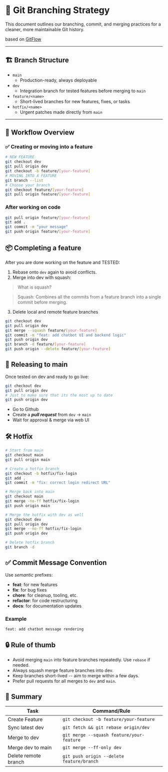 # 📘 Git Branching Strategy

This document outlines our branching, commit, and merging practices for a cleaner, more maintainable Git history.

based on [GitFlow](https://nvie.com/posts/a-successful-git-branching-model/)

---

## 🏗 Branch Structure

- `main`  
  - Production-ready, always deployable
- `dev`  
  - Integration branch for tested features before merging to `main`
- `feature/<name>`  
  - Short-lived branches for new features, fixes, or tasks
- `hotfix/<name>`  
  - Urgent patches made directly from `main`

---

## 🔄 Workflow Overview

### ✅ Creating or moving into a feature
```bash
# NEW FEATURE
git checkout dev
git pull origin dev
git checkout -b feature/[your-feature]
# MOVING INTO A FEATURE
git branch --list
# Choose your branch
git checkout feature/[your-feature]
git pull origin feature/[your-feature]
```
### After working on code
```bash
git pull origin feature/[your-feature]
git add .
git commit -m "your message"
git push origin feature/[your-feature]
```


## 📦 Completing a feature
After you are done working on the feature and TESTED:

1.	Rebase onto `dev` again to avoid conflicts.
2.	Merge into dev with squash:

> What is squash? 

> Squash: Combines all the commits from a feature branch into a single commit before merging.

3. Delete local and remote feature branches

```bash
git checkout dev
git pull origin dev
git merge --squash feature/[your-feature]
git commit -m "feat: add chatbot UI and backend logic"
git push origin dev
git branch -d feature/[your-feature]
git push origin --delete feature/[your-feature]
```

## 🚀 Releasing to main
Once tested on dev and ready to go live:
```bash
git checkout dev
git pull origin dev
# Just to make sure that its the most up to date
git push origin dev 
```
- Go to Github
- Create a __*pull request*__ from `dev` -> `main`
- Wait for approval & merge via web UI

## 🛠 Hotfix
```bash
# Start from main
git checkout main
git pull origin main

# Create a hotfix branch
git checkout -b hotfix/fix-login
git add . 
git commit -m "fix: correct login redirect URL"

# Merge back into main
git checkout main
git merge -no-ff hotfix/fix-login
git push origin main

# Merge the hotfix with dev as well
git checkout dev
git pull origin dev
git merge --no-ff hotfix/fix-login
git push origin dev

# Delete hotfix branch
git branch -d
```


## ✅ Commit Message Convention
Use *semantic* prefixes:
- __feat__: for new features
- __fix__: for bug fixes
- __chore__: for cleanup, tooling, etc.
- __refactor__: for code restructuring
- __docs__: for documentation updates

### Example
`feat: add chatbot message rendering`

## 🔒 Rule of thumb
- Avoid merging `main` into feature branches repeatedly. Use `rebase` if needed.
- Always squash merge feature branches into dev.
- Keep branches short-lived -- aim to merge within a few days.
- Prefer pull requests for all merges to `dev` and `main`.

## 📌 Summary
| Task | Command/Rule|
|---|---|
|Create Feature | `git checkout -b feature/your-feature`|
|Sync latest dev | `git fetch && git rebase origin/dev`|
|Merge to dev | `git merge --squash feature/your-feature`|
|Merge dev to main | `git merge --ff-only dev`|
|Delete remote branch | `git push origin --delete feature/branch`|



